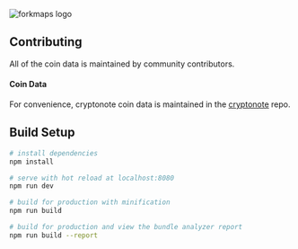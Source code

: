 ![forkmaps logo](https://raw.githubusercontent.com/ForkMaps/forkmaps.com/master/static/img/forkmaps_b_retina.png)

## Contributing
All of the coin data is maintained by community contributors.
#### Coin Data
For convenience, cryptonote coin data is maintained in the [cryptonote](https://github.com/ForkMaps/cryptonote) repo.

## Build Setup

``` bash
# install dependencies
npm install

# serve with hot reload at localhost:8080
npm run dev

# build for production with minification
npm run build

# build for production and view the bundle analyzer report
npm run build --report
```
